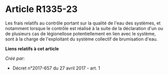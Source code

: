 # Article R1335-23

Les frais relatifs au contrôle portant sur la qualité de l'eau des systèmes, et notamment lorsque le contrôle est réalisé à
la suite de la déclaration d'un ou de plusieurs cas de légionellose potentiellement en lien avec le système, sont à la charge
de l'exploitant du système collectif de brumisation d'eau.

**Liens relatifs à cet article**

_Créé par_:

  - Décret n°2017-657 du 27 avril 2017 - art. 1
